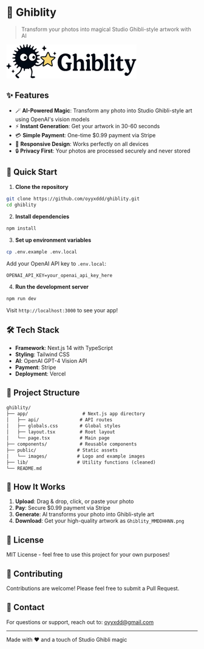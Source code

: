 # 🎨 Ghiblity

> Transform your photos into magical Studio Ghibli-style artwork with AI

![Ghiblity Logo](./public/images/ghiblity-logo.png)

## ✨ Features

- 🪄 **AI-Powered Magic**: Transform any photo into Studio Ghibli-style art using OpenAI's vision models
- ⚡ **Instant Generation**: Get your artwork in 30-60 seconds
- 💳 **Simple Payment**: One-time $0.99 payment via Stripe
- 📱 **Responsive Design**: Works perfectly on all devices
- 🔒 **Privacy First**: Your photos are processed securely and never stored

## 🚀 Quick Start

1. **Clone the repository**
```bash
git clone https://github.com/oyyxddd/ghiblity.git
cd ghiblity
```

2. **Install dependencies**
```bash
npm install
```

3. **Set up environment variables**
```bash
cp .env.example .env.local
```

Add your OpenAI API key to `.env.local`:
```env
OPENAI_API_KEY=your_openai_api_key_here
```

4. **Run the development server**
```bash
npm run dev
```

Visit `http://localhost:3000` to see your app!

## 🛠️ Tech Stack

- **Framework**: Next.js 14 with TypeScript
- **Styling**: Tailwind CSS
- **AI**: OpenAI GPT-4 Vision API
- **Payment**: Stripe
- **Deployment**: Vercel

## 📁 Project Structure

```
ghiblity/
├── app/                    # Next.js app directory
│   ├── api/               # API routes
│   ├── globals.css        # Global styles
│   ├── layout.tsx         # Root layout
│   └── page.tsx           # Main page
├── components/            # Reusable components
├── public/               # Static assets
│   └── images/           # Logo and example images
├── lib/                  # Utility functions (cleaned)
└── README.md
```

## 🌟 How It Works

1. **Upload**: Drag & drop, click, or paste your photo
2. **Pay**: Secure $0.99 payment via Stripe 
3. **Generate**: AI transforms your photo into Ghibli-style art
4. **Download**: Get your high-quality artwork as `Ghiblity_MMDDHHNN.png`

## 📝 License

MIT License - feel free to use this project for your own purposes!

## 🤝 Contributing

Contributions are welcome! Please feel free to submit a Pull Request.

## 📧 Contact

For questions or support, reach out to: oyyxdd@gmail.com

---

Made with ❤️ and a touch of Studio Ghibli magic
